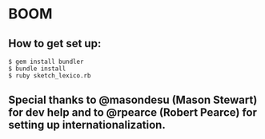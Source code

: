 # BOOM
## How to get set up:
    $ gem install bundler
    $ bundle install
    $ ruby sketch_lexico.rb
## Special thanks to @masondesu (Mason Stewart) for dev help and to @rpearce (Robert Pearce) for setting up internationalization. 